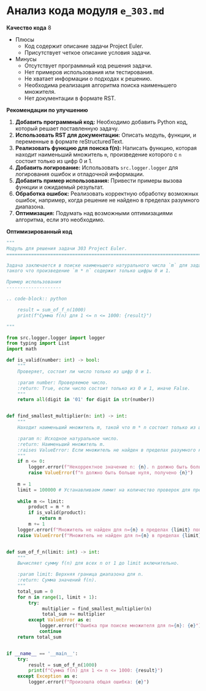 # Анализ кода модуля `e_303.md`

**Качество кода**
8
- Плюсы
    -  Код содержит описание задачи Project Euler.
    -  Присутствует четкое описание условия задачи.
- Минусы
    - Отсутствует программный код решения задачи.
    - Нет примеров использования или тестирования.
    - Не хватает информации о подходах к решению.
    - Необходима реализация алгоритма поиска наименьшего множителя.
    - Нет документации в формате RST.

**Рекомендации по улучшению**
1. **Добавить программный код:** Необходимо добавить Python код, который решает поставленную задачу.
2. **Использовать RST для документации:** Описать модуль, функции, и переменные в формате reStructuredText.
3. **Реализовать функцию для поиска f(n):** Написать функцию, которая находит наименьший множитель `m`, произведение которого с `n` состоит только из цифр 0 и 1.
4. **Добавить логирование:** Использовать `src.logger.logger` для логирования ошибок и отладочной информации.
5. **Добавить пример использования:** Привести примеры вызова функции и ожидаемый результат.
6. **Обработка ошибок:** Реализовать корректную обработку возможных ошибок, например, когда решение не найдено в пределах разумного диапазона.
7. **Оптимизация:** Подумать над возможными оптимизациями алгоритма, если это необходимо.

**Оптимизированный код**
```python
"""
Модуль для решения задачи 303 Project Euler.
=========================================================================================

Задача заключается в поиске наименьшего натурального числа `m` для заданного натурального числа `n`,
такого что произведение `m * n` содержит только цифры 0 и 1.

Пример использования
--------------------

.. code-block:: python

    result = sum_of_f_n(1000)
    print(f"Сумма f(n) для 1 <= n <= 1000: {result}")

"""

from src.logger.logger import logger
from typing import List
import math

def is_valid(number: int) -> bool:
    """
    Проверяет, состоит ли число только из цифр 0 и 1.

    :param number: Проверяемое число.
    :return: True, если число состоит только из 0 и 1, иначе False.
    """
    return all(digit in '01' for digit in str(number))


def find_smallest_multiplier(n: int) -> int:
    """
    Находит наименьший множитель m, такой что m * n состоит только из цифр 0 и 1.

    :param n: Исходное натуральное число.
    :return: Наименьший множитель m.
    :raises ValueError: Если множитель не найден в пределах разумного количества попыток.
    """
    if n <= 0:
        logger.error(f"Некорректное значение n: {n}. n должно быть больше нуля.")
        raise ValueError(f"n должно быть больше нуля, получено {n}")
    
    m = 1
    limit = 100000 # Устанавливаем лимит на количество проверок для предотвращения бесконечного цикла.
    
    while m <= limit:
        product = m * n
        if is_valid(product):
            return m
        m += 1
    logger.error(f"Множитель не найден для n={n} в пределах {limit} попыток.")
    raise ValueError(f"Множитель не найден для n={n} в пределах {limit} попыток.")


def sum_of_f_n(limit: int) -> int:
    """
    Вычисляет сумму f(n) для всех n от 1 до limit включительно.

    :param limit: Верхняя граница диапазона для n.
    :return: Сумма значений f(n).
    """
    total_sum = 0
    for n in range(1, limit + 1):
        try:
             multiplier = find_smallest_multiplier(n)
             total_sum += multiplier
        except ValueError as e:
            logger.error(f"Ошибка при поиске множителя для n={n}: {e}")
            continue
    return total_sum


if __name__ == '__main__':
    try:
        result = sum_of_f_n(1000)
        print(f"Сумма f(n) для 1 <= n <= 1000: {result}")
    except Exception as e:
        logger.error(f"Произошла общая ошибка: {e}")
```